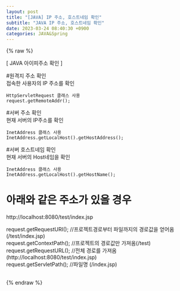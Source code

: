 ```yaml
---  
layout: post  
title: "[JAVA] IP 주소, 호스트네임 확인"  
subtitle: "JAVA IP 주소, 호스트네임 확인"  
date: 2023-03-24 08:40:30 +0900  
categories: JAVA&Spring  
---  
```

{% raw %}  
  
[ JAVA 아이피주소 확인 ]  
  
  
  
#원격지 주소 확인   
	접속한 사용자의 IP 주소를 확인  
  
	HttpServletRequest 클래스 사용  
	request.getRemoteAddr();  
	  
  
  
  
#서버 주소 확인   
	현재 서버의 IP주소를 확인  
  
	InetAddress 클래스 사용  
	InetAddress.getLocalHost().getHostAddress();  
  
  
  
#서버 호스트네임 확인   
	현재 서버의 Host네임을 확인  
  
	InetAddress 클래스 사용  
	InetAddress.getLocalHost().getHostName();  
	  
  
  
  
  
# 아래와 같은 주소가 있을 경우  
http://localhost:8080/test/index.jsp  
   
request.getRequestURI();   //프로젝트경로부터 파일까지의 경로값을 얻어옴 (/test/index.jsp)  
request.getContextPath();  //프로젝트의 경로값만 가져옴(/test)  
request.getRequestURL();   //전체 경로를 가져옴 (http://localhost:8080/test/index.jsp)  
request.getServletPath();  //파일명 (/index.jsp)  
  
  
                                                                                                                                                                                                                                                                                                                                                                                                                                                                                                                                                       
{% endraw %}